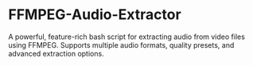 # FFMPEG-Audio-Extractor
A powerful, feature-rich bash script for extracting audio from video files using FFMPEG. Supports multiple audio formats, quality presets, and advanced extraction options.
